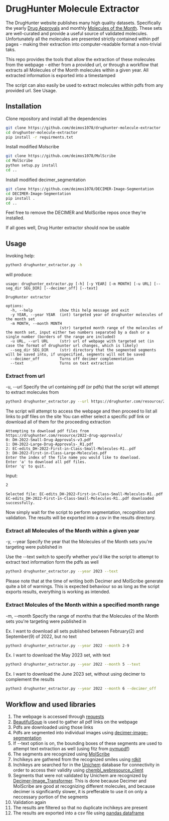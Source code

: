 # DrugHunter Molecule Extractor

The DrugHunter website publishes many high quality datasets. Specifically
the yearly [Drug Approvals](https://drughunter.com/resource_category/approved-drug-reviews/) and monthly [Molecules of the Month](https://drughunter.com/molecules-of-the-month/). These sets are well-curated and provide a useful source of validated molecules. Unfortunately
all the molecules are presented strictly contained within pdf pages - making their extraction into computer-readable format a non-trivial taks.

This repo provides the tools that allow the extraction of these molecules from the webpage - either from a provided url,
or through a workflow that extracts all Molecules of the Month molecules within a given year. All extracted information is exported into
a timestamped 

The script can also easily be used to extract molecules within pdfs from any provided url. See Usage.

## Installation

Clone repository and install all the dependencies
```bash
git clone https://github.com/deimos1078/drughunter-molecule-extractor
cd drughunter-molecule-extractor
pip install -r requirments.txt
```
Install modified Molscribe
```bash
git clone https://github.com/deimos1078/MolScribe
cd MolScribe
python setup.py install
cd ..
```

Install modified decimer_segmentation
```bash
git clone https://github.com/deimos1078/DECIMER-Image-Segmentation
cd DECIMER-Image-Segmentation
pip install .
cd ..
```

Feel free to remove the DECIMER and MolScribe repos once they're installed.

If all goes well, Drug Hunter extractor should now be usable
## Usage

Invoking help:
```bash
python3 drughunter_extractor.py -h
```
will produce:
```text
usage: drughunter_extractor.py [-h] [-y YEAR] [-m MONTH] [-u URL] [--seg_dir SEG_DIR] [--decimer_off] [--text]

DrugHunter extractor

options:
  -h, --help            show this help message and exit
  -y YEAR, --year YEAR  (int) targeted year of drughunter molecules of the month set
  -m MONTH, --month MONTH
                        (str) targeted month range of the molecules of the month set, input either two numbers separated by a dash or a single number (borders of the range are included)
  -u URL, --url URL     (str) url of webpage with targeted set (in case the format of drughunter url changes, which is likely)
  --seg_dir SEG_DIR     (str) directory that the segmented segments will be saved into, if unspecified, segments will not be saved
  --decimer_off         Turns off decimer complementation
  --text                Turns on text extraction
```


### Extract from url

-u, --url  Specify the url containing pdf (or pdfs) that the script will attempt to extract molecules from 

```bash
python3 drughunter_extractor.py --url https://drughunter.com/resource/2022-drug-approvals/
```

The script will attempt to access the webpage and then proceed to list all links to pdf files on the site
You can either select a specific pdf link or download all of them for the proceeding extraction


```text
Attempting to download pdf files from https://drughunter.com/resource/2022-drug-approvals/
0: DH-2022-Small-Drug-Approvals-v3.pdf
1: DH-2022-Large-Drug-Approvals-_R1.pdf
2: EC-edits_DH-2022-First-in-Class-Small-Molecules-R1..pdf
3: DH-2022-First-in-Class-Large-Molecules.pdf
Enter the index of the file name you would like to download.
Enter 'a' to download all pdf files.
Enter 'q' to quit.
```
 
Input:
```bash
2
```

```text
Selected file: EC-edits_DH-2022-First-in-Class-Small-Molecules-R1..pdf
EC-edits_DH-2022-First-in-Class-Small-Molecules-R1..pdf downloaded successfully.
```

Now simply wait for the script to perform segmentation, recognition and validation.
The results will be exported into a csv in the results directory.

### Extract all Molecules of the Month within a given year

-y, --year Specify the year that the Molecules of the Month sets you're targeting were published in

Use the --text switch to specify whether you'd like the script to attempt to extract text information form the pdfs as well

```bash
python3 drughunter_extractor.py --year 2023 --text
```

Please note that at the time of writing both Decimer and MolScribe generate quite a bit of warnings.
This is expected behaviour so as long as the script exports results, everything is working as intended.

### Extract Molcules of the Month within a specified month range

-m, --month Specify the range of months that the Molecules of the Month sets you're targeting were published in


Ex. I want to download all sets published between February(2) and September(9) of 2022, but no text
```bash
python3 drughunter_extractor.py --year 2022 --month 2-9
```

Ex. I want to download the May 2023 set, with text
```bash
python3 drughunter_extractor.py --year 2022 --month 5 --text
```

Ex. I want to download the June 2023 set, without using decimer to complement the results
```bash
python3 drughunter_extractor.py --year 2022 --month 6 --decimer_off
```

## Workflow and used libraries

1) The webpage is accessed through [requests](https://pypi.org/project/requests/)
2) [BeautifulSoup](https://pypi.org/project/beautifulsoup4/) is used to gather all pdf links on the webpage
3) Pdfs are downloaded using those links
4) Pdfs are segmented into individual images using [decimer-image-segmentation](https://github.com/Kohulan/DECIMER-Image-Segmentation/tree/master)
5) If --text option is on, the bounding boxes of these segments are used to attempt text extraction as well (using fitz from [pymupdf](https://pymupdf.readthedocs.io/en/latest/module.html))
6) The segments are recognized using [MolScribe](https://github.com/thomas0809/MolScribe)
7) Inchikeys are gathered from the recognized smiles using [rdkit](https://www.rdkit.org/)
8) Inchikeys are searched for in the [Unichem](https://www.ebi.ac.uk/unichem/) database for connectivity in order to access their validity using [chembl_webresource_client](https://github.com/chembl/chembl_webresource_client)
9) Segments that were not validated by Unichem are recognized by [Decimer-Image_Transformer](https://github.com/Kohulan/DECIMER-Image_Transformer). This is done because Decimer and MolScribe are good at recognizing different molecules, and because decimer is significantly slower, it is prefferable
to use it on only a neccessary portion of the segments
10) Validation again
11) The results are filtered so that no duplicate inchikeys are present
12) The results are exported into a csv file using [pandas dataframe](https://pandas.pydata.org/)

